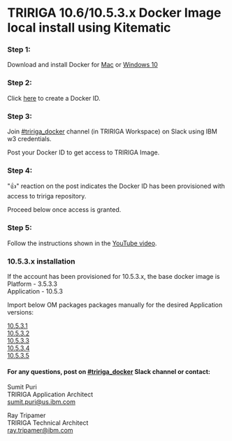 # TRIRIGA 10.6/10.5.3.x Docker Image local install using Kitematic

### Step 1: 
Download and install Docker for [Mac](https://hub.docker.com/editions/community/docker-ce-desktop-mac) or [Windows 10](https://hub.docker.com/editions/community/docker-ce-desktop-windows) 

### Step 2: 
Click [here](https://hub.docker.com/?next=https%3A%2F%2Fhub.docker.com%2F) to create a Docker ID.

### Step 3: 
Join [#tririga_docker](https://ibm-tririga.slack.com/messages/CBBLDA5QU/) channel (in TRIRIGA Workspace) on Slack using IBM w3 credentials.

Post your Docker ID to get access to TRIRIGA Image.

### Step 4: 
":thumbsup:" reaction on the post indicates the Docker ID has been provisioned with access to tririga repository. 

Proceed below once access is granted.

### Step 5: 
Follow the instructions shown in the [YouTube video](https://youtu.be/pPA6_ljyFQg).


### 10.5.3.x installation

If the account has been provisioned for 10.5.3.x, the base docker image is <br/>
Platform - 3.5.3.3 <br/>
Application - 10.5.3

Import below OM packages packages manually for the desired Application versions:

[10.5.3.1](https://github.ibm.com/sumit-puri/docker10.5.3.x/blob/master/TRIRIGA_10_5_3_1.zip) <br/>
[10.5.3.2](https://github.ibm.com/sumit-puri/docker10.5.3.x/blob/master/TRIRIGA_10_5_3_2.zip) <br/>
[10.5.3.3]() <br/>
[10.5.3.4]() <br/>
[10.5.3.5](https://github.ibm.com/sumit-puri/docker10.5.3.x/blob/master/TRIRIGA_10_5_3_5.zip) <br/>

#### For any questions, post on [#tririga_docker](https://ibm-tririga.slack.com/messages/CBBLDA5QU/) Slack channel or contact:

Sumit Puri <br />
TRIRIGA Application Architect <br />
sumit.puri@us.ibm.com

Ray Tripamer <br />
TRIRIGA Technical Architect <br />
ray.tripamer@ibm.com

